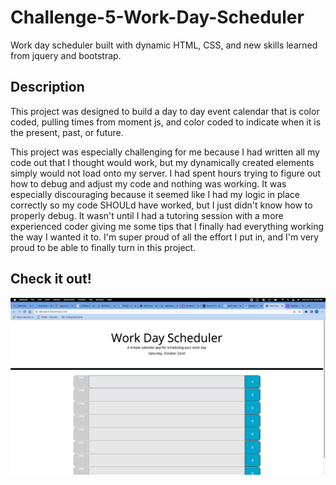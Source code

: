 # Challenge-5-Work-Day-Scheduler
Work day scheduler built with dynamic HTML, CSS, and new skills learned from jquery and bootstrap. 

## Description
This project was designed to build a day to day event calendar that is color coded, pulling times from moment js, and color coded to indicate when it is the present, past, or future. 

This project was especially challenging for me because I had written all my code out that I thought would work, but my dynamically created elements simply would not load onto my server. I had spent hours trying to figure out how to debug and adjust my code and nothing was working. It was especially discouraging because it seemed like I had my logic in place correctly so my code SHOULd have worked, but I just didn't know how to properly debug. It wasn't until I had a tutoring session with a more experienced coder giving me some tips that I finally had everything working the way I wanted it to. I'm super proud of all the effort I put in, and I'm very proud to be able to finally turn in this project. 

## Check it out! 
<img src="Scheduler%20IMG.png" alt="scheduler image">
